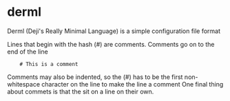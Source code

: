# derml
Derml  (Deji's Really Minimal Language) is a simple configuration file format

Lines that begin with the hash (#) are comments. Comments go on to the end of the line
```
    # This is a comment
```
Comments may also be indented, so the (#) has to be the first non-whitespace character on the line to make the line a comment
One final thing about commets is that the sit on a line on their own.
